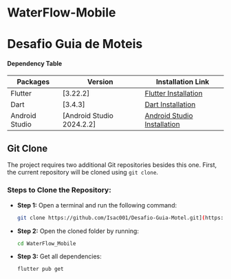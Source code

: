 # WaterFlow-Mobile
# Desafio Guia de Moteis

#### Dependency Table

| Packages       | Version                             | Installation Link                                                                |
|---------------|-------------------------------------|----------------------------------------------------------------------------------|
| Flutter        | [3.22.2]                            | [Flutter Installation](https://flutter.dev)                                      |
| Dart           | [3.4.3]                            | [Dart Installation](https://dart.dev)                                           |
| Android Studio | [Android Studio 2024.2.2]           | [Android Studio Installation](https://developer.android.com/studio)             |

## Git Clone
The project requires two additional Git repositories besides this one. First, the current repository will be cloned using `git clone`.

### Steps to Clone the Repository:

- **Step 1:** Open a terminal and run the following command:
    ```bash
    git clone https://github.com/Isac001/Desafio-Guia-Motel.git](https://github.com/Isac001/WaterFlow-Mobile.git 
    ```

- **Step 2:** Open the cloned folder by running:
    ```bash
    cd WaterFlow_Mobile
    ```

- **Step 3:** Get all dependencies:
    ```bash
    flutter pub get
    ```
